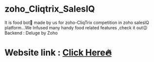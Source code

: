 # zoho_Cliqtrix_SalesIQ
It is food bot🤤 made by us for zoho-CliqTrix competition in zoho salesIQ platform...We Infused many handy food related features ,check it out😉 Backend  : Deluge by Zoho

# Website link : <a href="https://team-dionysus.netlify.app">Click Here🔥</a>
